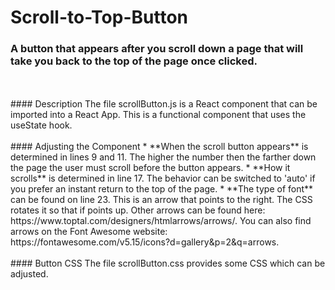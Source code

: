 # Scroll-to-Top-Button
### A button that appears after you scroll down a page that will take you back to the top of the page once clicked.
<br>
<br>
#### Description
The file scrollButton.js is a React component that can be imported into a React App. This is a functional component that uses the useState hook. 
<br>
<br>
#### Adjusting the Component
* **When the scroll button appears** is determined in lines 9 and 11. The higher the number then the farther down the page the user must scroll before the button appears.
* **How it scrolls** is determined in line 17. The behavior can be switched to 'auto' if you prefer an instant return to the top of the page.
* **The type of font** can be found on line 23. This is an arrow that points to the right. The CSS rotates it so that if points up. Other arrows can be found here: https://www.toptal.com/designers/htmlarrows/arrows/. You can also find arrows on the Font Awesome website: https://fontawesome.com/v5.15/icons?d=gallery&p=2&q=arrows.
<br>
<br>
#### Button CSS
The file scrollButton.css provides some CSS which can be adjusted.
